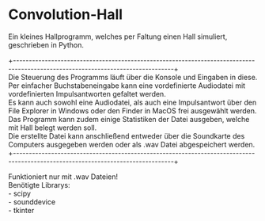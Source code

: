 # Convolution-Hall
Ein kleines Hallprogramm, welches per Faltung einen Hall simuliert, geschrieben in Python.

+--------------------------------------------------------------------------------------------------------------------------------+        
Die Steuerung des Programms läuft über die Konsole und Eingaben in diese.
Per einfacher Buchstabeneingabe kann eine vordefinierte Audiodatei mit vordefinierten Impulsantworten gefaltet werden. 									   
Es kann auch sowohl eine Audiodatei, als auch eine Impulsantwort über den File Explorer in Windows oder den Finder in MacOS frei ausgewählt werden.		   
Das Programm kann zudem einige Statistiken der Datei ausgeben, welche mit Hall belegt werden soll.                      								   
Die erstellte Datei kann anschließend entweder über die Soundkarte des Computers ausgegeben werden oder als .wav Datei abgespeichert werden.                
+--------------------------------------------------------------------------------------------------------------------------------+        

Funktioniert nur mit .wav Dateien!																									           			   
Benötigte Librarys: 																																        
                  - scipy																														            
                  - sounddevice																												                
                  - tkinter																													              
